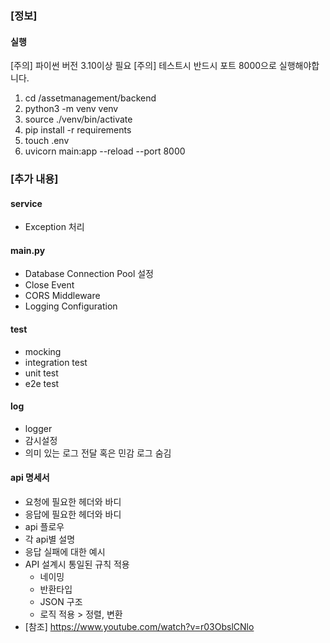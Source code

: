 ### [정보] 
#### 실행
[주의] 파이썬 버전 3.10이상 필요
[주의] 테스트시 반드시 포트 8000으로 실행해야합니다.
1. cd /assetmanagement/backend
2. python3 -m venv venv 
3. source ./venv/bin/activate
4. pip install -r requirements
5. touch .env 
6. uvicorn main:app --reload --port 8000

### [추가 내용]
#### service
- Exception 처리

#### main.py
- Database Connection Pool 설정
- Close Event
- CORS Middleware
- Logging Configuration

#### test
- mocking
- integration test
- unit test
- e2e test

#### log
- logger
- 감시설정
- 의미 있는 로그 전달 혹은 민감 로그 숨김

#### api 명세서
- 요청에 필요한 헤더와 바디 
- 응답에 필요한 헤더와 바디
- api 플로우
- 각 api별 설명
- 응답 실패에 대한 예시
- API 설계시 통일된 규칙 적용
    - 네이밍
    - 반환타입
    - JSON 구조
    - 로직 적용 > 정렬, 변환
- [참조] https://www.youtube.com/watch?v=r03ObslCNlo


